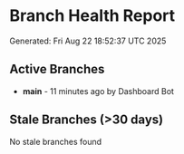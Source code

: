 # Branch Health Report
Generated: Fri Aug 22 18:52:37 UTC 2025

## Active Branches
- **main** - 11 minutes ago by Dashboard Bot

## Stale Branches (>30 days)
No stale branches found
